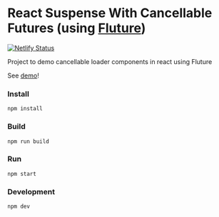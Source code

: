 # React Suspense With Cancellable Futures (using [Fluture](https://github.com/fluture-js/Fluture))
[![Netlify Status](https://api.netlify.com/api/v1/badges/ebc83a33-c701-44e2-a160-05c0514688f2/deploy-status)](https://app.netlify.com/sites/flamboyant-raman-9ad6b0/deploys)

Project to demo cancellable loader components in react using Fluture

See [demo](https://flamboyant-raman-9ad6b0.netlify.app/)!

### Install
`npm install`

### Build
`npm run build`

### Run
`npm start`

### Development
`npm dev`

